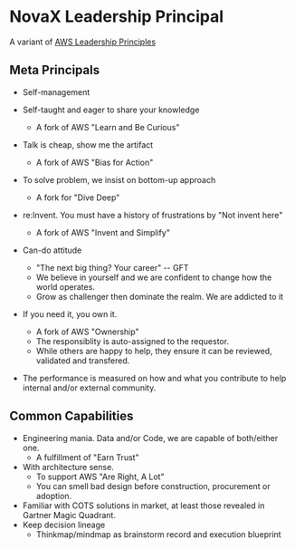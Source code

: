 # NovaX Leadership Principal

A variant of [AWS Leadership Principles](https://www.aboutamazon.com/about-us/leadership-principles)
## Meta Principals
- Self-management
- Self-taught and eager to share your knowledge
  - A fork of AWS "Learn and Be Curious"
- Talk is cheap, show me the artifact
  - A fork of AWS "Bias for Action"
- To solve problem, we insist on bottom-up approach
  - A fork for "Dive Deep"

- re:Invent. You must have a history of frustrations by "Not invent here"
  - A fork of AWS "Invent and Simplify"
- Can-do attitude
  - "The next big thing? Your career" -- GFT
  - We believe in yourself and we are confident to change how the world operates. 
  - Grow as challenger then dominate the realm. We are addicted to it
- If you need it, you own it.
  - A fork of AWS "Ownership"
  - The responsiblity is auto-assigned to the requestor.
  - While others are happy to help, they ensure it can be reviewed, validated and transfered.
- The performance is measured on how and what you contribute to help internal and/or external community.

## Common Capabilities
- Engineering mania. Data and/or Code, we are capable of both/either one.
  - A fulfillment of "Earn Trust"
- With architecture sense.
  - To support AWS "Are Right, A Lot"
  - You can smell bad design before construction, procurement or adoption.
- Familiar with COTS solutions in market, at least those revealed in Gartner Magic Quadrant.
- Keep decision lineage
  - Thinkmap/mindmap as brainstorm record and execution blueprint

